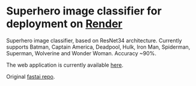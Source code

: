 # Superhero image classifier for deployment on [Render](https://render.com)

Superhero image classifier, based on ResNet34 architecture. Currently supports Batman, Captain America, Deadpool, Hulk, Iron Man, Spiderman, Superman, Wolverine and Wonder Woman. Accuracy ~90%.

The web application is currently available [here](https://superheroes.onrender.com).

Original [fastai repo](https://github.com/render-examples/fastai-v3).
